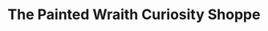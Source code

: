 ---
title: "The Painted Wraith Curiosity Shoppe"
url: /bloomington/the-painted-wraith-curiosity-shoppe/
shop: Allgemein
---